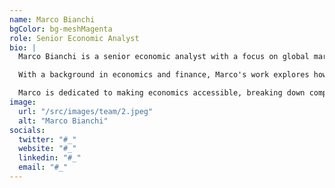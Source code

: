 ```yaml
---
name: Marco Bianchi
bgColor: bg-meshMagenta
role: Senior Economic Analyst
bio: |
  Marco Bianchi is a senior economic analyst with a focus on global market trends, fiscal policy, and the future of finance. He has extensive experience in analyzing the factors that influence financial markets and the broader global economy, offering insights into market behavior and economic shifts.

  With a background in economics and finance, Marco's work explores how political and economic changes affect market stability, investment strategies, and economic growth. His analysis helps readers understand complex economic topics and their real-world implications for businesses, governments, and consumers alike.

  Marco is dedicated to making economics accessible, breaking down complex theories and trends into easily understandable concepts. He aims to equip readers with the knowledge they need to navigate the ever-evolving landscape of global finance.
image:
  url: "/src/images/team/2.jpeg"
  alt: "Marco Bianchi"
socials:
  twitter: "#_"
  website: "#_"
  linkedin: "#_"
  email: "#_"
---
```

